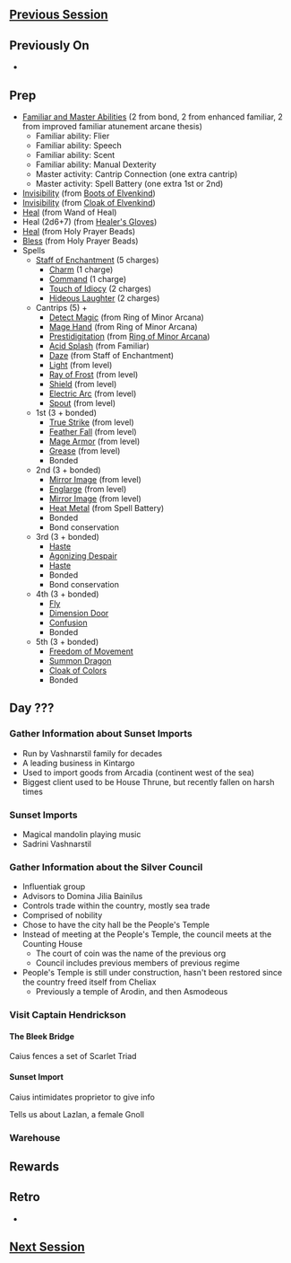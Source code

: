 ## [Previous Session](./2021-09-28.md)

## Previously On

-

## Prep

- [Familiar and Master Abilities](https://2e.aonprd.com/Familiars.aspx) (2 from bond, 2 from enhanced familiar, 2 from improved familiar atunement arcane thesis)
  - Familiar ability: Flier
  - Familiar ability: Speech
  - Familiar ability: Scent
  - Familiar ability: Manual Dexterity
  - Master activity: Cantrip Connection (one extra cantrip)
  - Master activity: Spell Battery (one extra 1st or 2nd)
- [Invisibility](https://pf2.d20pfsrd.com/spell/invisibility/) (from [Boots of Elvenkind](https://2e.aonprd.com/Equipment.aspx?ID=413))
- [Invisibility](https://pf2.d20pfsrd.com/spell/invisibility/) (from [Cloak of Elvenkind](https://2e.aonprd.com/Equipment.aspx?ID=424))
- [Heal](https://pf2.d20pfsrd.com/spell/heal/) (from Wand of Heal)
- Heal (2d6+7) (from [Healer's Gloves](https://2e.aonprd.com/Equipment.aspx?ID=444))
- [Heal](https://2e.aonprd.com/Equipment.aspx?ID=256) (from Holy Prayer Beads)
- [Bless](https://2e.aonprd.com/Spells.aspx?ID=25) (from Holy Prayer Beads)
- Spells
  - [Staff of Enchantment](https://pf2.easytool.es/index.php?id=2788) (5 charges)
    - [Charm](https://pf2.d20pfsrd.com/spell/charm/) (1 charge)
    - [Command](https://pf2.d20pfsrd.com/spell/command/) (1 charge)
    - [Touch of Idiocy](https://pf2.d20pfsrd.com/spell/touch-of-idiocy/) (2 charges)
    - [Hideous Laughter](https://pf2.d20pfsrd.com/spell/hideous-laughter/) (2 charges)
  - Cantrips (5) +
    - [Detect Magic](https://pf2.d20pfsrd.com/spell/detect-magic/) (from Ring of Minor Arcana)
    - [Mage Hand](https://pf2.d20pfsrd.com/spell/mage-hand/) (from Ring of Minor Arcana)
    - [Prestidigitation](https://pf2.d20pfsrd.com/spell/prestidigitation/) (from [Ring of Minor Arcana](https://2e.aonprd.com/Equipment.aspx?ID=478))
    - [Acid Splash](https://pf2.d20pfsrd.com/spell/acid-splash/) (from Familiar)
    - [Daze](https://pf2.d20pfsrd.com/spell/daze/) (from Staff of Enchantment)
    - [Light](https://pf2.d20pfsrd.com/spell/light/) (from level)
    - [Ray of Frost](https://pf2.d20pfsrd.com/spell/ray-of-frost/) (from level)
    - [Shield](https://pf2.d20pfsrd.com/spell/shield/) (from level)
    - [Electric Arc](https://pf2.d20pfsrd.com/spell/electric-arc/) (from level)
    - [Spout](https://2e.aonprd.com/Spells.aspx?ID=1002) (from level)
  - 1st (3 + bonded)
    - [True Strike](https://2e.aonprd.com/Spells.aspx?ID=345) (from level)
    - [Feather Fall](https://pf2.d20pfsrd.com/spell/feather-fall/) (from level)
    - [Mage Armor](https://pf2.d20pfsrd.com/spell/mage-armor/) (from level)
    - [Grease](https://pf2.d20pfsrd.com/spell/grease/) (from level)
    - Bonded
  - 2nd (3 + bonded)
    - [Mirror Image](https://pf2.d20pfsrd.com/spell/mirror-image/) (from level)
    - [Englarge](https://pf2.d20pfsrd.com/spell/enlarge/) (from level)
    - [Mirror Image](https://pf2.d20pfsrd.com/spell/mirror-image/) (from level)
    - [Heat Metal](https://pf2.d20pfsrd.com/spell/heat-metal/) (from Spell Battery)
    - Bonded
    - Bond conservation
  - 3rd (3 + bonded)
    - [Haste](https://pf2.d20pfsrd.com/spell/haste)
    - [Agonizing Despair](https://pf2.d20pfsrd.com/spell/agonizing-despair)
    - [Haste](https://pf2.d20pfsrd.com/spell/haste)
    - Bonded
    - Bond conservation
  - 4th (3 + bonded)
    - [Fly](https://pf2.d20pfsrd.com/spell/fly/)
    - [Dimension Door](https://pf2.d20pfsrd.com/spell/dimension-door/)
    - [Confusion](https://pf2.d20pfsrd.com/spell/confusion/)
    - Bonded
  - 5th (3 + bonded)
    - [Freedom of Movement](https://pf2.d20pfsrd.com/spell/freedom-of-movement/)
    - [Summon Dragon](https://2e.aonprd.com/Spells.aspx?ID=319)
    - [Cloak of Colors](https://2e.aonprd.com/Spells.aspx?ID=41)
    - Bonded

## Day ???

### Gather Information about Sunset Imports

- Run by Vashnarstil family for decades
- A leading business in Kintargo
- Used to import goods from Arcadia (continent west of the sea)
- Biggest client used to be House Thrune, but recently fallen on harsh times

### Sunset Imports

- Magical mandolin playing music
- Sadrini Vashnarstil

### Gather Information about the Silver Council

- Influentiak group
- Advisors to Domina Jilia Bainilus
- Controls trade within the country, mostly sea trade
- Comprised of nobility
- Chose to have the city hall be the People's Temple
- Instead of meeting at the People's Temple, the council meets at the Counting House
  - The court of coin was the name of the previous org
  - Council includes previous members of previous regime
- People's Temple is still under construction, hasn't been restored since the country freed itself from Cheliax
  - Previously a temple of Arodin, and then Asmodeous

### Visit Captain Hendrickson

#### The Bleek Bridge

Caius fences a set of Scarlet Triad

#### Sunset Import

Caius intimidates proprietor to give info

Tells us about Lazlan, a female Gnoll

### Warehouse

## Rewards

## Retro

-

## [Next Session](./2021-10-12.md)
